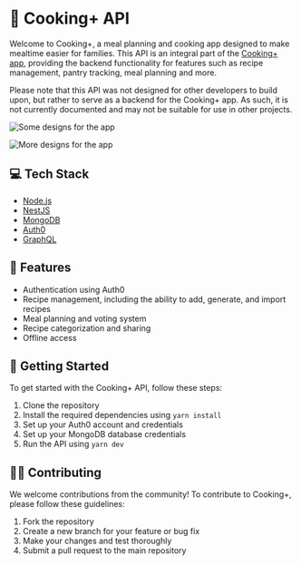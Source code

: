 # 🥘 Cooking+ API
Welcome to Cooking+, a meal planning and cooking app designed to make mealtime easier for families. This API is an integral part of the [Cooking+ app](https://github.com/teddy-bersentes/cooking-plus-mobile), providing the backend functionality for features such as recipe management, pantry tracking, meal planning and more.

Please note that this API was not designed for other developers to build upon, but rather to serve as a backend for the Cooking+ app. As such, it is not currently documented and may not be suitable for use in other projects.

![Some designs for the app](https://ucarecdn.com/9b2f03d7-89fc-41ac-9a55-db6c418a1d99/light.png)

![More designs for the app](https://ucarecdn.com/b88937d2-e972-4280-9377-1a2fca4d1a7f/darkbottom.png)

## 💻 Tech Stack
- [Node.js](https://nodejs.org/)
- [NestJS](https://nestjs.com/)
- [MongoDB](https://www.mongodb.com/)
- [Auth0](https://auth0.com/)
- [GraphQL](https://graphql.org/)

## 🍳 Features
- Authentication using Auth0
- Recipe management, including the ability to add, generate, and import recipes
- Meal planning and voting system
- Recipe categorization and sharing
- Offline access

## 🚀 Getting Started
To get started with the Cooking+ API, follow these steps:
1. Clone the repository
2. Install the required dependencies using `yarn install`
3. Set up your Auth0 account and credentials
4. Set up your MongoDB database credentials
5. Run the API using `yarn dev`

## 👨‍💻 Contributing
We welcome contributions from the community! To contribute to Cooking+, please follow these guidelines:
1. Fork the repository
2. Create a new branch for your feature or bug fix
3. Make your changes and test thoroughly
4. Submit a pull request to the main repository
